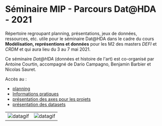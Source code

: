 # Séminaire MIP - Parcours Dat@HDA - 2021
Répertoire regroupant planning, présentations, jeux de données, ressources, etc. utile pour le séminaire Dat@HDA dans le cadre du cours **Modélisation, représentions et données** pour les M2 des masters *DEFI* et *CRDM* et  qui aura lieu du 3 au 7 mai 2021.


Ce séminaire *Dat@HDA* (données et histoire de l'art) est co-organisé par Antoine Courtin, accompagné de Dario Campagno, Benjamin Barbier et Nicolas Sauret.

Accès au :
* [planning](/planning.md)
* [Informations pratiques](/infopratiques.md)
* [présentation des axes pour les projets](/projets.md)
* [présentation des datasets](/datasets/presentation.md)


|  |  |
| --- | --- |
| ![datagif](https://media0.giphy.com/media/3osxYc2axjCJNsCXyE/giphy.gif) | ![datagif](https://media1.giphy.com/media/1dMhBj4X5uLVksrQCo/giphy.gif) |
